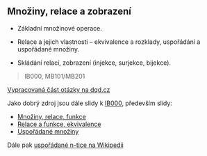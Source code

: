 ## Množiny, relace a zobrazení

* Základní množinové operace.

* Relace a jejich vlastnosti – ekvivalence a rozklady, uspořádání a uspořádané množiny.

* Skládání relací, zobrazení \(injekce, surjekce, bijekce\).

> IB000, MB101/MB201

[Vypracovaná část otázky na dqd.cz](http://statnice.dqd.cz/home:inf:ap1)

Jako dobrý zdroj jsou dále slidy k [IB000](http://www.fi.muni.cz/~hlineny/Vyuka/UINF), především slidy:

* [Množiny, relace, funkce](http://www.fi.muni.cz/~hlineny/Vyuka/UINF/UInf-lect--3.pdf)
* [Relace a funkce, ekvivalence](http://www.fi.muni.cz/~hlineny/Vyuka/UINF/UInf-lect--4.pdf)
* [Uspořádané množiny](http://www.fi.muni.cz/~hlineny/Vyuka/UINF/UInf-lect--5.pdf)

Dále pak [uspořádané n-tice na Wikipedii](http://cs.wikipedia.org/wiki/Uspořádaná_n-tice)




